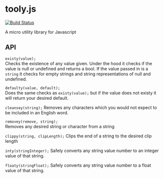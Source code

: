 # tooly.js

[![Build Status](https://travis-ci.org/Daio-io/tooly.svg)](https://travis-ci.org/Daio-io/tooly)

A micro utility library for Javascript


## API


```existy(value);```    
Checks the existence of any value given. Under the hood it checks if the value is null or undefined and returns a bool.
 If the value passed in is a ```string``` it checks for empty strings and string representations of null and undefined.
  

```defaulty(value, default);```      
Does the same checks as ```existy(value);``` but if the value does not existy it will return your desired default.

    
```cleansey(string);```
Removes any characters which you would not expect to be included in an English word.


```removey(remove, string);```     
Removes any desired string or character from a string


```clippy(string, clipLength);``` 
Clips the end of a string to the desired clip length


```inty(stringInteger);``` 
Safely converts any string value number to an integer value of that string.


```floaty(stringFloat);``` 
Safely converts any string value number to a float value of that string.
